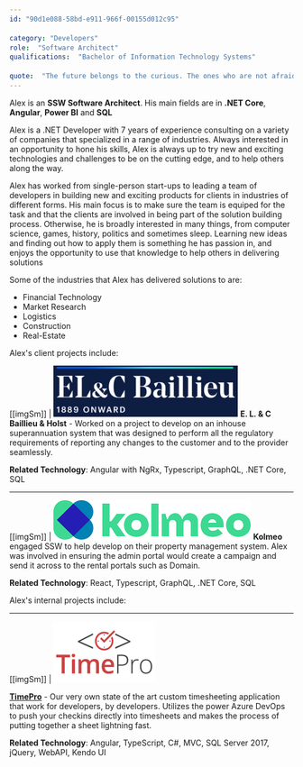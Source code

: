 ```yaml
---
id: "90d1e088-58bd-e911-966f-00155d012c95"

category: "Developers"
role:  "Software Architect"
qualifications:  "Bachelor of Information Technology Systems"

quote:  "The future belongs to the curious. The ones who are not afraid to try it, explore it, poke at it, question it and turn it inside out."
---
```


Alex is an **SSW Software Architect**. His main fields are in **.NET Core**, **Angular**, **Power BI** and **SQL** 

Alex is a .NET Developer with 7 years of experience consulting on a variety of companies that specialized in a range of industries. Always interested in an opportunity to hone his skills, Alex is always up to try new and exciting technologies and challenges to be on the cutting edge, and to help others along the way.  

Alex has worked from single-person start-ups to leading a team of developers in building new and exciting products for clients in industries of different forms. His main focus is to make sure the team is equiped for the task and that the clients are involved in being part of the solution building process. Otherwise, he is broadly interested in many things, from computer science, games, history, politics and sometimes sleep. Learning new ideas and finding out how to apply them is something he has passion in, and enjoys the opportunity to use that knowledge to help others in delivering solutions  

Some of the industries that Alex has delivered solutions to are:
* Financial Technology
* Market Research
* Logistics 
* Construction 
* Real-Estate

Alex's client projects include:

[[imgSm]]
| ![](./Images/Bio/LogoEL&CBaillieu.png)
**E. L. & C Baillieu & Holst** - Worked on a project to develop on an inhouse superannuation system that was designed to perform all the regulatory requirements of reporting any changes to the customer and to the provider seamlessly. 

**Related Technology**: Angular with NgRx, Typescript, GraphQL, .NET Core, SQL

---

[[imgSm]]
| ![](./Images/Bio/LogoKolmeo.png)
**Kolmeo** engaged SSW to help develop on their property management system. Alex was involved in ensuring the admin portal would create a campaign and send it across to the rental portals such as Domain.

**Related Technology**: React, Typescript, GraphQL, .NET Core, SQL

Alex's internal projects include:

---

[[imgSm]]
| ![](./Images/Bio/TimePRO_logo.png)

**[TimePro](https://sswtimepro.com/)** - Our very own state of the art custom timesheeting application that work for developers, by developers. Utilizes the power Azure DevOps to push your checkins directly into timesheets and makes the process of putting together a sheet lightning fast.

**Related Technology**: Angular, TypeScript, C#, MVC, SQL Server 2017, jQuery, WebAPI, Kendo UI
